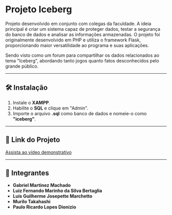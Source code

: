# Projeto Iceberg

Projeto desenvolvido em conjunto com colegas da faculdade. A ideia principal é criar um sistema capaz de proteger dados, testar a segurança do banco de dados e analisar as informações armazenadas. O projeto foi originalmente desenvolvido em PHP e utiliza o framework Flask, proporcionando maior versatilidade ao programa e suas aplicações.

Sendo visto como um forum para compartilhar os dados relacionados ao tema "Iceberg", abordando tanto jogos quanto fatos desconhecidos pelo grande público.

---

## 🛠️ Instalação

1. Instale o **XAMPP**.
2. Habilite o **SQL** e clique em "Admin".
3. Importe o arquivo **.sql** como banco de dados e nomeie-o como **"iceberg"**.

---

## 🎥 Link do Projeto

[Assista ao vídeo demonstrativo](https://www.youtube.com/watch?v=GoCO3c5W4NA)

---

## 👨 Integrantes

- **Gabriel Martinez Machado**
- **Luiz Fernando Marinho da Silva Bertaglia**
- **Luís Guilherme Josepette Marchetto**
- **Murilo Takahashi**
- **Paulo Ricardo Lopes Dionizio**

